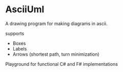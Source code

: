 # AsciiUml

A drawing program for making diagrams in ascii.

supports
 
  * Boxes
  * Labels
  * Arrows (shortest path, turn minimization)
  
Playground for functional C# and F# implementations
